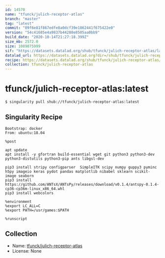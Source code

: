 ```yaml
---
id: 14570
name: "tfunck/julich-receptor-atlas"
branch: "master"
tag: "latest"
commit: "09f6e81f867edfe8a0dcf39e1862441f675422e0"
version: "54c41685e4a9837b44288e8505aa0bb9"
build_date: "2020-10-14T21:27:18.399Z"
size_mb: 2572.0
size: 1089875999
sif: "https://datasets.datalad.org/shub/tfunck/julich-receptor-atlas/latest/2020-10-14-09f6e81f-54c41685/54c41685e4a9837b44288e8505aa0bb9.sif"
datalad_url: https://datasets.datalad.org?dir=/shub/tfunck/julich-receptor-atlas/latest/2020-10-14-09f6e81f-54c41685/
recipe: https://datasets.datalad.org/shub/tfunck/julich-receptor-atlas/latest/2020-10-14-09f6e81f-54c41685/Singularity
collection: tfunck/julich-receptor-atlas
---
```


# tfunck/julich-receptor-atlas:latest

```bash
$ singularity pull shub://tfunck/julich-receptor-atlas:latest
```

## Singularity Recipe

```singularity
Bootstrap: docker
From: ubuntu:18.04

%post

apt update
apt install -y gfortran build-essential wget git python3 python3-dev python3-distutils python3-pip ants libgsl-dev

pip3 install stripy configparser  SimpleITK scipy numpy guppy3 pyminc h5py imageio keras pydot pandas matplotlib nibabel sklearn scikit-image seaborn 
pip3 install https://github.com/ANTsX/ANTsPy/releases/download/v0.1.4/antspy-0.1.4-cp36-cp36m-linux_x86_64.whl
pip3 install webcolors

%environment
%export LC_ALL=C
%export PATH=/usr/games:$PATH

%runscript
```

## Collection

 - Name: [tfunck/julich-receptor-atlas](https://github.com/tfunck/julich-receptor-atlas)
 - License: None

